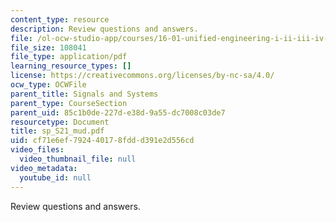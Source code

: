 ```yaml
---
content_type: resource
description: Review questions and answers.
file: /ol-ocw-studio-app/courses/16-01-unified-engineering-i-ii-iii-iv-fall-2005-spring-2006/cf71e6ef792440178fddd391e2d556cd_sp_S21_mud.pdf
file_size: 108041
file_type: application/pdf
learning_resource_types: []
license: https://creativecommons.org/licenses/by-nc-sa/4.0/
ocw_type: OCWFile
parent_title: Signals and Systems
parent_type: CourseSection
parent_uid: 85c1b0de-227d-e38d-9a55-dc7008c03de7
resourcetype: Document
title: sp_S21_mud.pdf
uid: cf71e6ef-7924-4017-8fdd-d391e2d556cd
video_files:
  video_thumbnail_file: null
video_metadata:
  youtube_id: null
---
```

Review questions and answers.